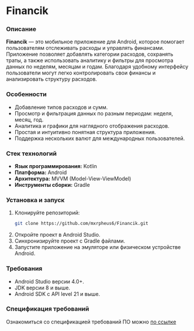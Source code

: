 # Financik

### Описание

**Financik** — это мобильное приложение для Android, которое помогает пользователям отслеживать расходы и управлять финансами. Приложение позволяет добавлять категории расходов, сохранять траты, а также использовать аналитику и фильтры для просмотра данных по неделям, месяцам и годам. Благодаря удобному интерфейсу пользователи могут легко контролировать свои финансы и анализировать структуру расходов.

### Особенности

- Добавление типов расходов и сумм.
- Просмотр и фильтрация данных по разным периодам: неделя, месяц, год.
- Аналитика и графики для наглядного отображения расходов.
- Простая и интуитивно понятная структура приложения.
- Поддержка нескольких валют для международных пользователей.

### Стек технологий

- **Язык программирования:** Kotlin
- **Платформа:** Android
- **Архитектура:** MVVM (Model-View-ViewModel)
- **Инструменты сборки:** Gradle

### Установка и запуск

1. Клонируйте репозиторий:
   ```bash
   git clone https://github.com/mxrpheus6/Financik.git
2. Откройте проект в Android Studio.
3. Синхронизируйте проект с Gradle файлами.
4. Запустите приложение на эмуляторе или физическом устройстве Android.

### Требования

- Android Studio версии 4.0+.
- JDK версии 8 и выше.
- Android SDK с API level 21 и выше.

### Спецификация требований

Ознакомиться со спецификацией требований ПО можно [по ссылке](https://github.com/mxrpheus6/Financik/blob/master/Requirements/SRS.md)
